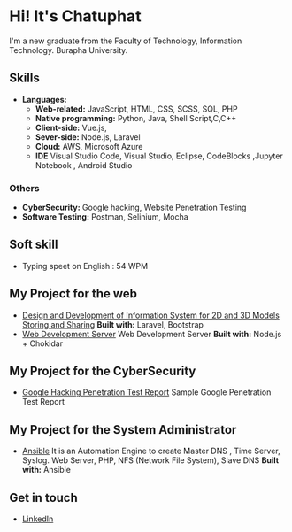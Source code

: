 # Hi! It's Chatuphat 
I'm a new graduate from the Faculty of Technology, Information Technology. Burapha University. 

## Skills
- **Languages:**
  - **Web-related:** JavaScript, HTML, CSS, SCSS, SQL, PHP
  - **Native programming:**  Python, Java, Shell Script,C,C++
  - **Client-side:** Vue.js, 
  - **Sever-side:** Node.js, Laravel
  - **Cloud:** AWS, Microsoft Azure
  - **IDE** Visual Studio Code, Visual Studio, Eclipse, CodeBlocks ,Jupyter Notebook , Android Studio
  
### Others
- **CyberSecurity:** Google hacking, Website Penetration Testing 
- **Software Testing:** Postman, Selinium, Mocha 

## Soft skill
- Typing speet on English : 54 WPM

##  My Project for the web

- [Design and Development of Information System for 2D and 3D Models Storing and Sharing](https://github.com/chatuphat/store2Dand3D) **Built with:** Laravel, Bootstrap
- [Web Development Server](https://github.com/chatuphat/Web-Development-Server) Web Development Server **Built with:** Node.js + Chokidar

## My Project for the CyberSecurity
- [Google Hacking Penetration Test Report](https://github.com/chatuphat/Google-hacking-Lab) Sample Google Penetration Test Report

## My Project for the System Administrator
- [Ansible](https://github.com/chatuphat/Ansible) It is an Automation Engine to create Master DNS , Time Server, Syslog. Web Server, PHP, NFS (Network File System), Slave DNS **Built with:** Ansible

## Get in touch
- [LinkedIn](https://www.linkedin.com/in/chatuphat-laosomboon-698747186/?originalSubdomain=th)

